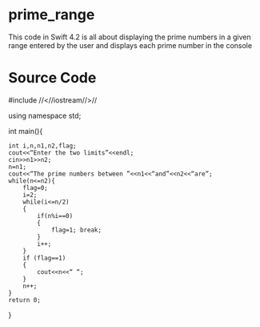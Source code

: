 # prime_range
This code in Swift 4.2 is all about displaying the prime numbers in a given range entered by the user and displays each prime number in the console
# Source Code
#include //<//iostream//>//

using namespace std;

int main(){

	int i,n,n1,n2,flag;
	cout<<“Enter the two limits”<<endl;
	cin>>n1>>n2;
	n=n1;
	cout<<“The prime numbers between ”<<n1<<“and”<<n2<<“are”;
	while(n<=n2){
		flag=0;
		i=2;
		while(i<=n/2)
		{
			if(n%i==0)
			{
				flag=1; break;
			}
			i++;
		}
		if (flag==1)
		{
			cout<<n<<“ “;
		}
		n++;
	}
	return 0;
}
